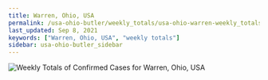 ```yaml
---
title: Warren, Ohio, USA
permalink: /usa-ohio-butler/weekly_totals/usa-ohio-warren-weekly_totals.html
last_updated: Sep 8, 2021
keywords: ["Warren, Ohio, USA", "weekly totals"]
sidebar: usa-ohio-butler_sidebar
---
```


![Weekly Totals of Confirmed Cases for Warren, Ohio, USA](/covid_tracker/images/graphs/usa-ohio-warren-weekly_totals_graph.png)
